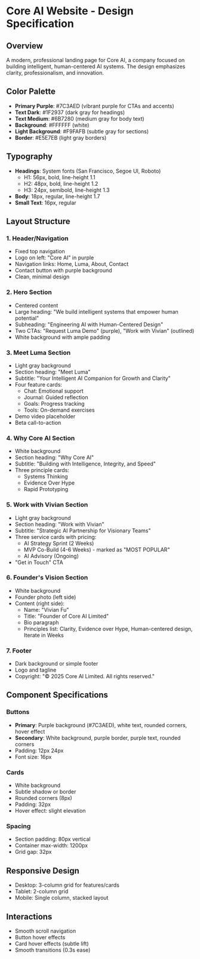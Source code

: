 # Core AI Website - Design Specification

## Overview
A modern, professional landing page for Core AI, a company focused on building intelligent, human-centered AI systems. The design emphasizes clarity, professionalism, and innovation.

## Color Palette
- **Primary Purple**: #7C3AED (vibrant purple for CTAs and accents)
- **Text Dark**: #1F2937 (dark gray for headings)
- **Text Medium**: #6B7280 (medium gray for body text)
- **Background**: #FFFFFF (white)
- **Light Background**: #F9FAFB (subtle gray for sections)
- **Border**: #E5E7EB (light gray borders)

## Typography
- **Headings**: System fonts (San Francisco, Segoe UI, Roboto)
  - H1: 56px, bold, line-height 1.1
  - H2: 48px, bold, line-height 1.2
  - H3: 24px, semibold, line-height 1.3
- **Body**: 18px, regular, line-height 1.7
- **Small Text**: 16px, regular

## Layout Structure

### 1. Header/Navigation
- Fixed top navigation
- Logo on left: "Core AI" in purple
- Navigation links: Home, Luma, About, Contact
- Contact button with purple background
- Clean, minimal design

### 2. Hero Section
- Centered content
- Large heading: "We build intelligent systems that empower human potential"
- Subheading: "Engineering AI with Human-Centered Design"
- Two CTAs: "Request Luma Demo" (purple), "Work with Vivian" (outlined)
- White background with ample padding

### 3. Meet Luma Section
- Light gray background
- Section heading: "Meet Luma"
- Subtitle: "Your Intelligent AI Companion for Growth and Clarity"
- Four feature cards:
  - Chat: Emotional support
  - Journal: Guided reflection
  - Goals: Progress tracking
  - Tools: On-demand exercises
- Demo video placeholder
- Beta call-to-action

### 4. Why Core AI Section
- White background
- Section heading: "Why Core AI"
- Subtitle: "Building with Intelligence, Integrity, and Speed"
- Three principle cards:
  - Systems Thinking
  - Evidence Over Hype
  - Rapid Prototyping

### 5. Work with Vivian Section
- Light gray background
- Section heading: "Work with Vivian"
- Subtitle: "Strategic AI Partnership for Visionary Teams"
- Three service cards with pricing:
  - AI Strategy Sprint (2 Weeks)
  - MVP Co-Build (4-6 Weeks) - marked as "MOST POPULAR"
  - AI Advisory (Ongoing)
- "Get in Touch" CTA

### 6. Founder's Vision Section
- White background
- Founder photo (left side)
- Content (right side):
  - Name: "Vivian Fu"
  - Title: "Founder of Core AI Limited"
  - Bio paragraph
  - Principles list: Clarity, Evidence over Hype, Human-centered design, Iterate in Weeks

### 7. Footer
- Dark background or simple footer
- Logo and tagline
- Copyright: "© 2025 Core AI Limited. All rights reserved."

## Component Specifications

### Buttons
- **Primary**: Purple background (#7C3AED), white text, rounded corners, hover effect
- **Secondary**: White background, purple border, purple text, rounded corners
- Padding: 12px 24px
- Font size: 16px

### Cards
- White background
- Subtle shadow or border
- Rounded corners (8px)
- Padding: 32px
- Hover effect: slight elevation

### Spacing
- Section padding: 80px vertical
- Container max-width: 1200px
- Grid gap: 32px

## Responsive Design
- Desktop: 3-column grid for features/cards
- Tablet: 2-column grid
- Mobile: Single column, stacked layout

## Interactions
- Smooth scroll navigation
- Button hover effects
- Card hover effects (subtle lift)
- Smooth transitions (0.3s ease)
